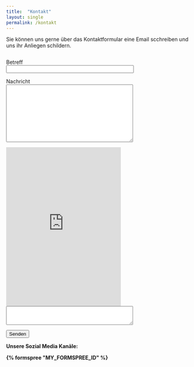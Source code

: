 ```yaml
---
title:  "Kontakt"
layout: single
permalink: /kontakt
---
```


Sie können uns gerne über das Kontaktformular eine Email scchreiben und uns ihr Anliegen schildern. 

<figure class="wp-block-image"><img alt=""/></figure>

<div role="form" class="wpcf7" id="wpcf7-f15533-p14388-o2" lang="en-US" dir="ltr">
<div class="screen-reader-response"><p role="status" aria-live="polite" aria-atomic="true"></p> <ul></ul></div>
<form action="mailto:tim-martin.melchert@outlook.com" method="post" class="wpcf7-form init" novalidate="novalidate" data-status="init">
<div style="display: none;">
<input type="hidden" name="_wpcf7" value="15533" />
<input type="hidden" name="_wpcf7_version" value="5.4" />
<input type="hidden" name="_wpcf7_locale" value="en_US" />
<input type="hidden" name="_wpcf7_unit_tag" value="wpcf7-f15533-p14388-o2" />
<input type="hidden" name="_wpcf7_container_post" value="14388" />
<input type="hidden" name="_wpcf7_posted_data_hash" value="" />
<input type="hidden" name="_wpcf7cf_hidden_group_fields" value="" />
<input type="hidden" name="_wpcf7cf_hidden_groups" value="" />
<input type="hidden" name="_wpcf7cf_visible_groups" value="" />
<input type="hidden" name="_wpcf7cf_repeaters" value="[]" />
<input type="hidden" name="_wpcf7cf_steps" value="{}" />
<input type="hidden" name="_wpcf7cf_options" value="{&quot;form_id&quot;:15533,&quot;conditions&quot;:[],&quot;settings&quot;:{&quot;animation&quot;:&quot;yes&quot;,&quot;animation_intime&quot;:200,&quot;animation_outtime&quot;:200,&quot;conditions_ui&quot;:&quot;normal&quot;,&quot;notice_dismissed&quot;:false,&quot;notice_dismissed_rollback-cf7-5.3.2&quot;:true}}" />
<input type="hidden" name="_wpcf7_recaptcha_response" value="" />
</div>
<p><label>Betreff<br />
    <span class="wpcf7-form-control-wrap betreff"><input type="text" name="betreff" value="" size="40" class="wpcf7-form-control wpcf7-text wpcf7-validates-as-required" aria-required="true" aria-invalid="false" /></span><br />
</label></p>
<p><label>Nachricht<br />
    <span class="wpcf7-form-control-wrap nachricht"><textarea name="nachricht" cols="40" rows="10" class="wpcf7-form-control wpcf7-textarea" aria-invalid="false"></textarea></span><br />
</label></p>
<span class="wpcf7-form-control-wrap recaptcha"><span data-sitekey="6LdD2ZsUAAAAAOLYe-4ZCA9-zgHppMy4UadOwDbs" class="wpcf7-form-control g-recaptcha wpcf7-recaptcha"></span>
<noscript>
	<div class="grecaptcha-noscript">
		<iframe src="https://www.google.com/recaptcha/api/fallback?k=6LdD2ZsUAAAAAOLYe-4ZCA9-zgHppMy4UadOwDbs" frameborder="0" scrolling="no" width="310" height="430">
		</iframe>
		<textarea name="g-recaptcha-response" rows="3" cols="40" placeholder="reCaptcha Response Here">
		</textarea>
	</div>
</noscript>
</span>
<p><input type="submit" value="Senden" class="wpcf7-form-control wpcf7-submit" /></p>
<div class="wpcf7-response-output" aria-hidden="true"></div></form></div>

<p> </p>

<b> Unsere Sozial Media Kanäle:<b>

{% formspree "MY_FORMSPREE_ID" %}
